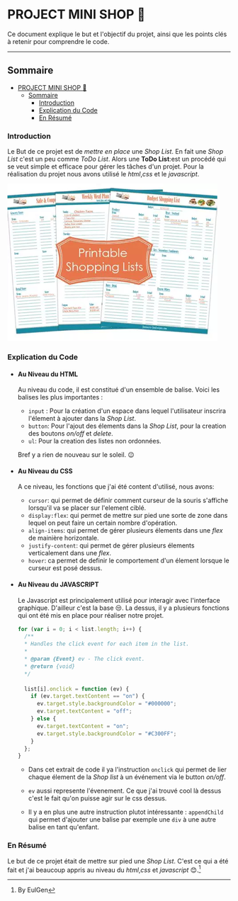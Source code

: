 # PROJECT MINI SHOP  👋

Ce document explique le but et l'objectif du projet, ainsi que les points clés à retenir pour comprendre le code.

---

## Sommaire

- [PROJECT MINI SHOP  👋](#project-mini-shop--)
  - [Sommaire](#sommaire)
    - [Introduction](#introduction)
    - [Explication du Code](#explication-du-code)
    - [En Résumé](#en-résumé)

### Introduction

  Le But de ce projet est de _mettre en place_ une _Shop List_. En fait une _Shop List_ c'est un peu comme _ToDo List_. Alors une **ToDo List**:est un procédé qui se veut simple et efficace pour gérer les tâches d'un projet.
  Pour la réalisation du projet nous avons utilisé le _html_,_css_ et le _javascript_.

  ![Shop List](shoplist.webp)

### Explication du Code

- #### Au Niveau du HTML

  Au niveau du code, il est constitué d'un ensemble de balise.
  Voici les balises les plus importantes :

  - `input` : Pour la création d'un espace dans lequel l'utilisateur inscrira l'élement à ajouter dans la _Shop List_.
  - `button`: Pour l'ajout des élements dans la _Shop List_, pour la creation des boutons _on/off_ et _delete_.
  - `ul`: Pour la creation des listes non ordonnées.

  Bref y a rien de nouveau sur le soleil. 😉

- #### Au Niveau du CSS

  A ce niveau, les fonctions que j'ai été content d'utilisé, nous avons:

  - `cursor`: qui permet de définir comment curseur de la souris s'affiche lorsqu'il va se placer sur l'element ciblé.
  - `display:flex`: qui permet de mettre sur pied une sorte de zone dans lequel on peut faire un certain nombre d'opération.
  - `align-items`: qui permet de gérer plusieurs élements dans une _flex_ de mainière horizontale.
  - `justify-content`: qui permet de gérer plusieurs élements verticalement dans une _flex_.
  - `hover`: ca permet de definir le comportement d'un élement lorsque le curseur est posé dessus.

- #### Au Niveau du JAVASCRIPT

  Le Javascript est principalement utilisé pour interagir avec l'interface graphique. D'ailleur c'est la base 😒.
  La dessus, il y a plusieurs fonctions qui ont été mis en place pour réaliser notre projet.

  ``` javascript
  for (var i = 0; i < list.length; i++) {
    /**
    * Handles the click event for each item in the list.
    *
    * @param {Event} ev - The click event.
    * @return {void}
    */

    list[i].onclick = function (ev) {
      if (ev.target.textContent == "on") {
        ev.target.style.backgroundColor = "#000000";
        ev.target.textContent = "off";
      } else {
        ev.target.textContent = "on";
        ev.target.style.backgroundColor = "#C300FF";
      }
    };
  }
  ```

  - Dans cet extrait de code il ya l'instruction `onclick` qui permet de lier chaque élement de la _Shop list_ à un événement via le button _on/off_.

  - `ev` aussi represente l'évenement. Ce que j'ai trouvé cool là dessus c'est le fait qu'on puisse agir sur le css dessus.
  
  - Il y a en plus une autre instruction plutot intéressante : `appendChild` qui permet d'ajouter une balise par exemple une `div` à une autre balise en tant qu'enfant.

### En Résumé

  Le but de ce projet était de mettre sur pied une _Shop List_. C'est ce qui a été fait et j'ai beaucoup appris au niveau du _html_,_css_ et _javascript_ 😊.[^1]

[^1]: By EulGen
